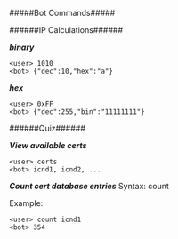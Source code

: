 #####Bot Commands#####

######IP Calculations######

***binary***

    <user> 1010
    <bot> {"dec":10,"hex":"a"}

***hex***

    <user> 0xFF
    <bot> {"dec":255,"bin":"11111111"}
    

######Quiz######

***View available certs***

    <user> certs
    <bot> icnd1, icnd2, ...
    

***Count cert database entries***
Syntax: count <cert name>

Example:
    
    <user> count icnd1
    <bot> 354
    


